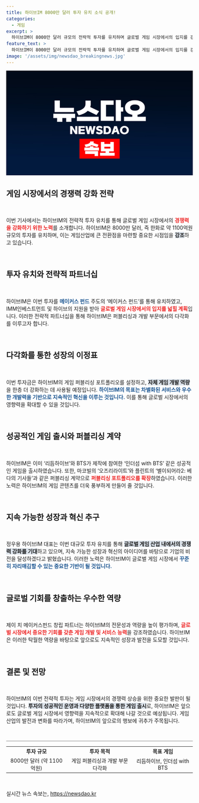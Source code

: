 ```yaml
---
title: 하이브IM 8000만 달러 투자 유치 소식 공개!
categories:
  - 게임
excerpt: >
  하이브IM이 8000만 달러 규모의 전략적 투자를 유치하며 글로벌 게임 시장에서의 입지를 강화합니다. 혁신적 게임 개발과 퍼블리싱 확장을 통해 글로벌 영향력을 확대할 계획입니다. 클릭을 유도하는 흥미로운 전환점이 될 이 소식, 놓치지 마세요!
feature_text: >
  하이브IM이 8000만 달러 규모의 전략적 투자를 유치하며 글로벌 게임 시장에서의 입지를 강화합니다. 혁신적 게임 개발과 퍼블리싱 확장을 통해 글로벌 영향력을 확대할 계획입니다. 클릭을 유도하는 흥미로운 전환점이 될 이 소식, 놓치지 마세요!
image: '/assets/img/newsdao_breakingnews.jpg'
---
```


<p><img src="/assets/img/newsdao_breakingnews.jpg" alt="flaretime 속보" /></p>

<h2 data-ke-size="size26">게임 시장에서의 경쟁력 강화 전략</h2>

<p data-ke-size="size16">&nbsp;</p>

<p>이번 기사에서는 하이브IM의 전략적 투자 유치를 통해 글로벌 게임 시장에서의 <b><span style="color: #ee2323;">경쟁력을 강화하기 위한 노력</span></b>를 소개합니다. 하이브IM은 8000만 달러, 즉 한화로 약 1100억원 규모의 투자를 유치하며, 이는 게임산업에 큰 전환점을 마련할 중요한 시점임을 <b><span style="background-color: #21538527;">강조</span></b>하고 있습니다. </p>

<p data-ke-size="size16">&nbsp;</p>

<h2 data-ke-size="size26">투자 유치와 전략적 파트너십</h2>

<p data-ke-size="size16">&nbsp;</p>

<p>하이브IM은 이번 투자를 <b><span style="color: #1a5490;">메이커스 펀드</span></b> 주도의 ‘메이커스 펀드’를 통해 유치하였고, IMM인베스트먼트 및 하이브의 지원을 받아 <b><span style="color: #ee2323;">글로벌 게임 시장에서의 입지를 넓힐 계획</span></b>입니다. 이러한 전략적 파트너십을 통해 하이브IM은 퍼블리싱과 개발 부문에서의 다각화를 이루고자 합니다. </p>

<p data-ke-size="size16">&nbsp;</p>

<h2 data-ke-size="size26">다각화를 통한 성장의 이정표</h2>

<p data-ke-size="size16">&nbsp;</p>

<p>이번 투자금은 하이브IM의 게임 퍼블리싱 포트폴리오를 설정하고, <b><span style="background-color: #21538527;">자체 게임 개발 역량</span></b>을 한층 더 강화하는 데 사용될 예정입니다. <b><span style="color: #1a5490;">하이브IM의 목표는 차별화된 서비스와 우수한 개발력을 기반으로 지속적인 혁신을 이루는 것입니다.</span></b> 이를 통해 글로벌 시장에서의 영향력을 확대할 수 있을 것입니다.</p>

<p data-ke-size="size16">&nbsp;</p>

<h2 data-ke-size="size26">성공적인 게임 출시와 퍼블리싱 계약</h2>

<p data-ke-size="size16">&nbsp;</p>

<p>하이브IM은 이미 ‘리듬하이브’와 BTS가 제작에 참여한 ‘인더섬 with BTS’ 같은 성공적인 게임을 출시하였습니다. 또한, 마코빌의 ‘오즈리라이트’와 플린트의 ‘별이되어라2: 베다의 기사들’과 같은 퍼블리싱 계약으로 <b><span style="color: #ee2323;">퍼블리싱 포트폴리오를 확장</span></b>하였습니다. 이러한 노력은 하이브IM의 게임 콘텐츠를 더욱 풍부하게 만들어 줄 것입니다.</p>

<p data-ke-size="size16">&nbsp;</p>

<h2 data-ke-size="size26">지속 가능한 성장과 혁신 추구</h2>

<p data-ke-size="size16">&nbsp;</p>

<p>정우용 하이브IM 대표는 이번 대규모 투자 유치를 통해 <b><span style="background-color: #21538527;">글로벌 게임 산업 내에서의 경쟁력 강화를 기대</span></b>하고 있으며, 지속 가능한 성장과 혁신의 아이디어를 바탕으로 기업의 비전을 달성하겠다고 밝혔습니다. 이러한 노력은 하이브IM이 글로벌 게임 시장에서 <b><span style="color: #1a5490;">꾸준히 자리매김할 수 있는 중요한 기반이 될 것입니다.</span></b></p>

<p data-ke-size="size16">&nbsp;</p>

<h2 data-ke-size="size26">글로벌 기회를 창출하는 우수한 역량</h2>

<p data-ke-size="size16">&nbsp;</p>

<p>제이 치 메이커스펀드 창립 파트너는 하이브IM의 전문성과 역량을 높이 평가하며, <b><span style="color: #ee2323;">글로벌 시장에서 중요한 기회를 갖춘 게임 개발 및 서비스 능력</span></b>을 강조하였습니다. 하이브IM은 이러한 탁월한 역량을 바탕으로 앞으로도 지속적인 성장과 발전을 도모할 것입니다.</p>

<p data-ke-size="size16">&nbsp;</p>

<h2 data-ke-size="size26">결론 및 전망</h2>

<p data-ke-size="size16">&nbsp;</p>

<p>하이브IM의 이번 전략적 투자는 게임 시장에서의 경쟁력 상승을 위한 중요한 발판이 될 것입니다. <b><span style="background-color: #21538527;">투자의 성공적인 운영과 다양한 플랫폼을 통한 게임 출시</span></b>로, 하이브IM은 앞으로도 글로벌 게임 시장에서 영향력을 지속적으로 확대해 나갈 것으로 예상됩니다. 게임 산업의 발전과 변화를 따라가며, 하이브IM의 앞으로의 행보에 귀추가 주목됩니다.</p>

<p data-ke-size="size16">&nbsp;</p>

<hr style="height: 1px; color: black; border: none; background-color: gray;" />

<table>
<tr>
<td style="text-align: center; height: 17px;"><b>투자 규모</b></td>
<td style="text-align: center; height: 17px;"><b>투자 목적</b></td>
<td style="text-align: center; height: 17px;"><b>목표 게임</b></td>
</tr>
<tr>
<td style="text-align: center; height: 17px;">8000만 달러 (약 1100억원)</td>
<td style="text-align: center; height: 17px;">게임 퍼블리싱과 개발 부문 다각화</td>
<td style="text-align: center; height: 17px;">리듬하이브, 인더섬 with BTS</td>
</tr>
</table>

<p data-ke-size="size16">&nbsp;</p>
실시간 뉴스 속보는, <a href="https://newsdao.kr" rel="dofollow">https://newsdao.kr</a>


